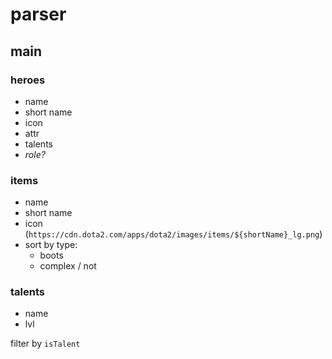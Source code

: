 # parser

## main 

### heroes
- name
- short name
- icon
- attr
- talents
- *role?*

### items
- name
- short name
- icon (`https://cdn.dota2.com/apps/dota2/images/items/${shortName}_lg.png`)
- sort by type:
    - boots
    - complex / not

### talents
- name
- lvl

filter by `isTalent`
